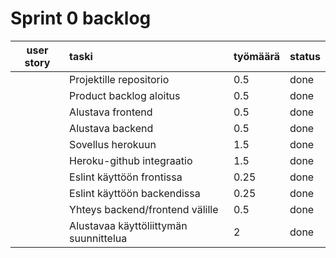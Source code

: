 # Sprint 0 backlog

| user story | taski | työmäärä | status |
| :-----------:|:-----------| :------| :------|
|              | Projektille repositorio | 0.5 | done |
|              | Product backlog aloitus | 0.5 | done |
|              | Alustava frontend | 0.5 | done |
|              | Alustava backend | 0.5 | done |
|              | Sovellus herokuun | 1.5 | done |
|              | Heroku-github integraatio | 1.5 | done |
|              | Eslint käyttöön frontissa | 0.25 | done |
|              | Eslint käyttöön backendissa | 0.25 | done |
|              | Yhteys backend/frontend välille | 0.5 | done |
|              | Alustavaa käyttöliittymän suunnittelua | 2 | done |